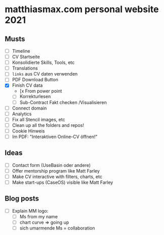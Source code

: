 # matthiasmax.com personal website 2021

## Musts

- [ ] Timeline
- [ ] CV Startseite
- [ ] Konsolidierte Skills, Tools, etc
- [ ] Translations
- [ ] `links` aus CV daten verwenden
- [ ] PDF Download Button
- [x] Finish CV data
  - [x From power point
  - [ ] Korrekturlesen
  - [ ] Sub-Contract Fakt checken /Visualisieren
- [ ] Connect domain
- [ ] Analytics
- [ ] Fix all Stencil images, etc
- [ ] Clean up all the folders and repos!
- [ ] Cookie Hinweis
- [ ] Im PDF: "Interaktiven Online-CV öffnen!"

## Ideas

- [ ] Contact form (UseBasin oder andere)
- [ ] Offer mentorship program like Matt Farley
- [ ] Make CV interactive with filters, charts, etc
- [ ] Make start-ups (CaseOS) visible like Matt Farley

## Blog posts

- [ ] Explain MM logo:
  - [ ] Ms from my name
  - [ ] chart curve => going up
  - [ ] sich umarmende Ms = collaboration
